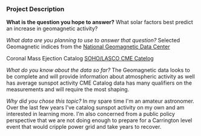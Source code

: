 ### Project Description 

**What is the question you hope to answer?**
What solar factors best predict an increase in geomagnetic activity?

*What data are you planning to use to answer that question?*
Selected Geomagnetic indices from the 
[National Geomagnetic Data Center](ftp://ftp.ngdc.noaa.gov/STP/GEOMAGNETIC_DATA/INDICES/KP_AP//%23kp_ap.fmt/%23)

Coronal Mass Ejection Catalog 
[SOHO/LASCO CME Catelog](http://cdaw.gsfc.nasa.gov/CME_list/catalog_description.htm)

*What do you know about the data so far?*
The Geomagnetic data looks to be complete and will provide information about atmospheric activity as well has average sunspot activity
CME Catalog data has many qualifiers on the measurements and will require the most shaping.

*Why did you chose this topic?*
In my spare time I'm an amateur astronomer.  Over the last few years I've catalog sunspot activity on my own and am interested in learning more.  I'm also concerned from a public policy perspective that we are not doing enough to prepare for a Carrington level event that would cripple power grid and take years to recover.

